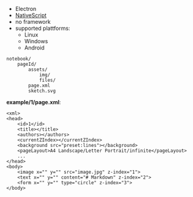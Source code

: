- Electron
- [NativeScript](https://nativescript.org/)
- no framework
- supported plattforms:
  - Linux
  - Windows
  - Android

```
notebook/
	pageId/
		assets/
			img/
			files/
		page.xml
		sketch.svg
```    

__example/1/page.xml__:
```
<xml>
<head>
	<id>1</id>
	<title></title>
	<authors></authors>
	<currentZIndex></currentZIndex>
	<background src="preset:lines"></background>
	<pageLayout>A4 Landscape/Letter Portrait/infinite</pageLayout>
	...
</head>
<body>
	<image x="" y="" src="image.jpg" z-index="1">
	<text x="" y="" content="# Markdown" z-index="2">
	<form x="" y="" type="circle" z-index="3">
</body>
```

